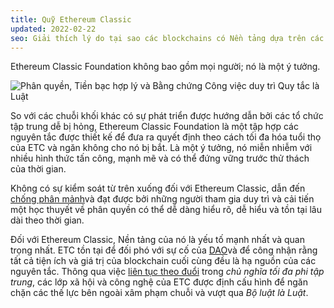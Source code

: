 ```yaml
---
title: Quỹ Ethereum Classic
updated: 2022-02-22
seo: Giải thích lý do tại sao các blockchains có Nền tảng dựa trên các ý tưởng và nguyên tắc lại mạnh mẽ hơn nhiều so với các blockchain được tạo ra từ con người.
---
```


Ethereum Classic Foundation không bao gồm mọi người; nó là một ý tưởng.

![Phân quyền, Tiền bạc hợp lý và Bằng chứng Công việc duy trì Quy tắc là Luật](../../../src/images/foundation.png)

So với các chuỗi khối khác có sự phát triển được hướng dẫn bởi các tổ chức tập trung dễ bị hỏng, Ethereum Classic Foundation là một tập hợp các nguyên tắc được thiết kế để đưa ra quyết định theo cách tối đa hóa tuổi thọ của ETC và ngăn không cho nó bị bắt. Là một ý tưởng, nó miễn nhiễm với nhiều hình thức tấn công, mạnh mẽ và có thể đứng vững trước thử thách của thời gian.

Không có sự kiểm soát từ trên xuống đối với Ethereum Classic, dẫn đến [chống phân mảnh](https://en.wikipedia.org/wiki/Antifragility)và đạt được bởi những người tham gia duy trì và cải tiến một học thuyết về phân quyền có thể dễ dàng hiểu rõ, dễ hiểu và tồn tại lâu dài theo thời gian.

Đối với Ethereum Classic, Nền tảng của nó là yếu tố mạnh nhất và quan trọng nhất. ETC tồn tại để đối phó với sự cố của [DAO](/why-classic/genesis)và để công nhận rằng tất cả tiện ích và giá trị của blockchain cuối cùng đều là hạ nguồn của các nguyên tắc. Thông qua việc [liên tục theo đuổi](/why-classic/decentralism) trong _chủ nghĩa tối đa phi tập trung_, các lớp xã hội và công nghệ của ETC được định cấu hình để ngăn chặn các thế lực bên ngoài xâm phạm chuỗi và vượt qua _Bộ luật là Luật_.
